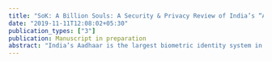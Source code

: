 ```yaml
---
title: "SoK: A Billion Souls: A Security & Privacy Review of India’s “Aadhaar” Biometric ID"
date: "2019-11-11T12:08:02+05:30"
publication_types: ["3"]
publication: Manuscript in preparation
abstract: "India’s Aadhaar is the largest biometric identity system in history. The Unique Identification Authority of India (UIDAI) is responsible for providing each Indian resident with a distinct identity—a 12-digit Aadhaar number— using their biometric and demographic details. Aadhaar is designed to assist in the efficient, transparent, and targeted delivery of subsidies, benefits, and services to India’s 1.36 billion residents. However, with increasing global awareness on data security and privacy, public trust in Aadhaar is crucial to its efficacy. With this in mind, we aim to highlight and catalogue the existing technical and structural vulnerabilities in the Aadhaar infrastructure and provide mitigation strategies for the same. We do so by drawing the first detailed snapshot of Aadhaar’s technical, structural, and policy infrastructure. We examine the legitimacy of alleged security breaches reported by Indian media outlets based on the standard benchmark for information security—– the Confidentiality, Integrity, and Availability (CIA) triad. Moreover, we categorise the feasibility of these breaches based on the threat actor involved, cost of carrying out the breach (time and resources) and the level of security provided by the Aadhaar infrastructure. Finally, we also consider threat actors and privacy breaches to complete our analysis."
---
```


